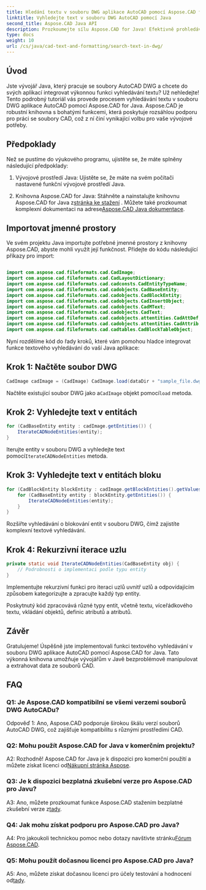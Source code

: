 ```yaml
---
title: Hledání textu v souboru DWG aplikace AutoCAD pomocí Aspose.CAD for Java
linktitle: Vyhledejte text v souboru DWG AutoCAD pomocí Java
second_title: Aspose.CAD Java API
description: Prozkoumejte sílu Aspose.CAD for Java! Efektivně prohledávejte text v souborech AutoCAD DWG. Stáhněte si knihovnu a vylepšete svou CAD aplikaci.
type: docs
weight: 10
url: /cs/java/cad-text-and-formatting/search-text-in-dwg/
---
```

## Úvod

Jste vývojář Java, který pracuje se soubory AutoCAD DWG a chcete do svých aplikací integrovat výkonnou funkci vyhledávání textu? Už nehledejte! Tento podrobný tutoriál vás provede procesem vyhledávání textu v souboru DWG aplikace AutoCAD pomocí Aspose.CAD for Java. Aspose.CAD je robustní knihovna s bohatými funkcemi, která poskytuje rozsáhlou podporu pro práci se soubory CAD, což z ní činí vynikající volbu pro vaše vývojové potřeby.

## Předpoklady

Než se pustíme do výukového programu, ujistěte se, že máte splněny následující předpoklady:

1. Vývojové prostředí Java: Ujistěte se, že máte na svém počítači nastavené funkční vývojové prostředí Java.

2.  Knihovna Aspose.CAD for Java: Stáhněte a nainstalujte knihovnu Aspose.CAD for Java z[stránka ke stažení](https://releases.aspose.com/cad/java/) . Můžete také prozkoumat komplexní dokumentaci na adrese[Aspose.CAD Java dokumentace](https://reference.aspose.com/cad/java/).

## Importovat jmenné prostory

Ve svém projektu Java importujte potřebné jmenné prostory z knihovny Aspose.CAD, abyste mohli využít její funkčnost. Přidejte do kódu následující příkazy pro import:

```java

import com.aspose.cad.fileformats.cad.CadImage;
import com.aspose.cad.fileformats.cad.CadLayoutDictionary;
import com.aspose.cad.fileformats.cad.cadconsts.CadEntityTypeName;
import com.aspose.cad.fileformats.cad.cadobjects.CadBaseEntity;
import com.aspose.cad.fileformats.cad.cadobjects.CadBlockEntity;
import com.aspose.cad.fileformats.cad.cadobjects.CadInsertObject;
import com.aspose.cad.fileformats.cad.cadobjects.CadMText;
import com.aspose.cad.fileformats.cad.cadobjects.CadText;
import com.aspose.cad.fileformats.cad.cadobjects.attentities.CadAttDef;
import com.aspose.cad.fileformats.cad.cadobjects.attentities.CadAttrib;
import com.aspose.cad.fileformats.cad.cadtables.CadBlockTableObject;
```

Nyní rozdělíme kód do řady kroků, které vám pomohou hladce integrovat funkce textového vyhledávání do vaší Java aplikace:

## Krok 1: Načtěte soubor DWG

```java
CadImage cadImage = (CadImage) CadImage.load(dataDir + "sample_file.dwg");
```

Načtěte existující soubor DWG jako a`CadImage` objekt pomocí`load` metoda.

## Krok 2: Vyhledejte text v entitách

```java
for (CadBaseEntity entity : cadImage.getEntities()) {
    IterateCADNodeEntities(entity);
}
```

 Iterujte entity v souboru DWG a vyhledejte text pomocí`IterateCADNodeEntities` metoda.

## Krok 3: Vyhledejte text v entitách bloku

```java
for (CadBlockEntity blockEntity : cadImage.getBlockEntities().getValues()) {
    for (CadBaseEntity entity : blockEntity.getEntities()) {
        IterateCADNodeEntities(entity);
    }
}
```

Rozšiřte vyhledávání o blokování entit v souboru DWG, čímž zajistíte komplexní textové vyhledávání.

## Krok 4: Rekurzivní iterace uzlu

```java
private static void IterateCADNodeEntities(CadBaseEntity obj) {
    // Podrobnosti o implementaci podle typu entity
}
```

Implementujte rekurzivní funkci pro iteraci uzlů uvnitř uzlů a odpovídajícím způsobem kategorizujte a zpracujte každý typ entity.

Poskytnutý kód zpracovává různé typy entit, včetně textu, víceřádkového textu, vkládání objektů, definic atributů a atributů.

## Závěr

Gratulujeme! Úspěšně jste implementovali funkci textového vyhledávání v souboru DWG aplikace AutoCAD pomocí Aspose.CAD for Java. Tato výkonná knihovna umožňuje vývojářům v Javě bezproblémově manipulovat a extrahovat data ze souborů CAD.

## FAQ

### Q1: Je Aspose.CAD kompatibilní se všemi verzemi souborů DWG AutoCADu?

Odpověď 1: Ano, Aspose.CAD podporuje širokou škálu verzí souborů AutoCAD DWG, což zajišťuje kompatibilitu s různými prostředími CAD.

### Q2: Mohu použít Aspose.CAD for Java v komerčním projektu?

 A2: Rozhodně! Aspose.CAD for Java je k dispozici pro komerční použití a můžete získat licenci od[Nákupní stránka Aspose](https://purchase.aspose.com/buy).

### Q3: Je k dispozici bezplatná zkušební verze pro Aspose.CAD pro Javu?

 A3: Ano, můžete prozkoumat funkce Aspose.CAD stažením bezplatné zkušební verze z[tady](https://releases.aspose.com/).

### Q4: Jak mohu získat podporu pro Aspose.CAD pro Java?

 A4: Pro jakoukoli technickou pomoc nebo dotazy navštivte stránku[Fórum Aspose.CAD](https://forum.aspose.com/c/cad/19).

### Q5: Mohu použít dočasnou licenci pro Aspose.CAD pro Java?

 A5: Ano, můžete získat dočasnou licenci pro účely testování a hodnocení od[tady](https://purchase.aspose.com/temporary-license/).